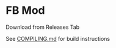 # FB Mod

Download from Releases Tab

See [COMPILING.md](https://github.com/barry-allen07/FB-Mod/master/COMPILING.md) for build instructions
